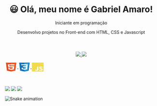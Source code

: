 <header> 
  <h1> <strong> 😃 Olá, meu nome é Gabriel Amaro! </strong> </h1>
  <p> Iniciante em programação </p>
  <p> Desenvolvo projetos no Front-end com HTML, CSS e Javascript </p>
</header>
<body>
  <!--GitHub stats-->
  <div align="center">
  <a href="https://github.com/Gabrielamaron">
  <img height="180em" src="https://github-readme-stats.vercel.app/api?username=Gabrielamaron&show_icons=true&theme=gotham&include_all_commits=true&count_private=true"/>
  <img height="180em" src="https://github-readme-stats.vercel.app/api/top-langs/?username=Gabrielamaron&layout=compact&langs_count=7&theme=gotham"/>
    
</div>
  <!-- Linguagens -->
<div style="display: inline_block"><br>
  
  <img align="center" alt="Gabriel-HTML" height="30" width="40" src="https://raw.githubusercontent.com/devicons/devicon/master/icons/html5/html5-original.svg">
  <img align="center" alt="Gabriel-CSS" height="30" width="40" src="https://raw.githubusercontent.com/devicons/devicon/master/icons/css3/css3-original.svg">
  <img align="center" alt="Gabriel-Js" height="30" width="40" src="https://raw.githubusercontent.com/devicons/devicon/master/icons/javascript/javascript-plain.svg">
  
</div>
  <!-- Redes sociais -->
<div>
  
<br>
<br>
 
<a href="https://www.instagram.com/gabriel_amaron/" target="_blank"><img src="https://img.shields.io/badge/-Instagram-%23E4405F?style=for-the-badge&logo=instagram&logoColor=white" target="_blank"></a>
<a href="https://www.linkedin.com/in/gabriel-amaro-429517229/" target="_blank"><img src="https://img.shields.io/badge/-LinkedIn-%230077B5?style=for-the-badge&logo=linkedin&logoColor=white" target="_blank"></a>
<a href="mailto:gabriel000400@gmail.com"><img src="https://img.shields.io/badge/-Gmail-%23333?style=for-the-badge&logo=gmail&logoColor=white" target="_blank"></a>
  
</div>
    

    
</body>

 ![Snake animation](https://github.com/Gabrielamaron/Gabrielamaron/blob/output/github-contribution-grid-snake.svg)

<!---
Gabrielamaron/Gabrielamaron is a ✨ special ✨ repository because its `README.md` (this file) appears on your GitHub profile.
You can click the Preview link to take a look at your changes.
--->
